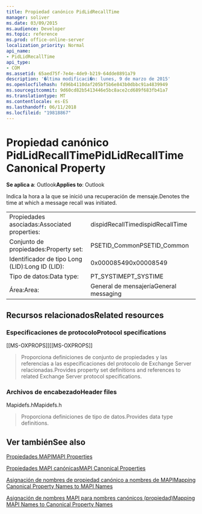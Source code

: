 ```yaml
---
title: Propiedad canónico PidLidRecallTime
manager: soliver
ms.date: 03/09/2015
ms.audience: Developer
ms.topic: reference
ms.prod: office-online-server
localization_priority: Normal
api_name:
- PidLidRecallTime
api_type:
- COM
ms.assetid: 65aed75f-7e4e-4de9-b219-64dde8891a79
description: '�ltima modificaci�n: lunes, 9 de marzo de 2015'
ms.openlocfilehash: fd96b4110daf205bf5b6e843b0dbbc91a4839949
ms.sourcegitcommit: 9d60cd82b5413446e5bc8ace2cd689f683fb41a7
ms.translationtype: MT
ms.contentlocale: es-ES
ms.lasthandoff: 06/11/2018
ms.locfileid: "19818867"
---
```

# <a name="pidlidrecalltime-canonical-property"></a><span data-ttu-id="3edf5-103">Propiedad canónico PidLidRecallTime</span><span class="sxs-lookup"><span data-stu-id="3edf5-103">PidLidRecallTime Canonical Property</span></span>

  
  
<span data-ttu-id="3edf5-104">**Se aplica a**: Outlook</span><span class="sxs-lookup"><span data-stu-id="3edf5-104">**Applies to**: Outlook</span></span> 
  
<span data-ttu-id="3edf5-105">Indica la hora a la que se inició una recuperación de mensaje.</span><span class="sxs-lookup"><span data-stu-id="3edf5-105">Denotes the time at which a message recall was initiated.</span></span>
  
|||
|:-----|:-----|
|<span data-ttu-id="3edf5-106">Propiedades asociadas:</span><span class="sxs-lookup"><span data-stu-id="3edf5-106">Associated properties:</span></span>  <br/> |<span data-ttu-id="3edf5-107">dispidRecallTime</span><span class="sxs-lookup"><span data-stu-id="3edf5-107">dispidRecallTime</span></span>  <br/> |
|<span data-ttu-id="3edf5-108">Conjunto de propiedades:</span><span class="sxs-lookup"><span data-stu-id="3edf5-108">Property set:</span></span>  <br/> |<span data-ttu-id="3edf5-109">PSETID_Common</span><span class="sxs-lookup"><span data-stu-id="3edf5-109">PSETID_Common</span></span>  <br/> |
|<span data-ttu-id="3edf5-110">Identificador de tipo Long (LID):</span><span class="sxs-lookup"><span data-stu-id="3edf5-110">Long ID (LID):</span></span>  <br/> |<span data-ttu-id="3edf5-111">0x00008549</span><span class="sxs-lookup"><span data-stu-id="3edf5-111">0x00008549</span></span>  <br/> |
|<span data-ttu-id="3edf5-112">Tipo de datos:</span><span class="sxs-lookup"><span data-stu-id="3edf5-112">Data type:</span></span>  <br/> |<span data-ttu-id="3edf5-113">PT_SYSTIME</span><span class="sxs-lookup"><span data-stu-id="3edf5-113">PT_SYSTIME</span></span>  <br/> |
|<span data-ttu-id="3edf5-114">Área:</span><span class="sxs-lookup"><span data-stu-id="3edf5-114">Area:</span></span>  <br/> |<span data-ttu-id="3edf5-115">General de mensajería</span><span class="sxs-lookup"><span data-stu-id="3edf5-115">General messaging</span></span>  <br/> |
   
## <a name="related-resources"></a><span data-ttu-id="3edf5-116">Recursos relacionados</span><span class="sxs-lookup"><span data-stu-id="3edf5-116">Related resources</span></span>

### <a name="protocol-specifications"></a><span data-ttu-id="3edf5-117">Especificaciones de protocolo</span><span class="sxs-lookup"><span data-stu-id="3edf5-117">Protocol specifications</span></span>

<span data-ttu-id="3edf5-118">[[MS-OXPROPS]]</span><span class="sxs-lookup"><span data-stu-id="3edf5-118">[[MS-OXPROPS]]</span></span> 
  
> <span data-ttu-id="3edf5-119">Proporciona definiciones de conjunto de propiedades y las referencias a las especificaciones del protocolo de Exchange Server relacionadas.</span><span class="sxs-lookup"><span data-stu-id="3edf5-119">Provides property set definitions and references to related Exchange Server protocol specifications.</span></span>
    
### <a name="header-files"></a><span data-ttu-id="3edf5-120">Archivos de encabezado</span><span class="sxs-lookup"><span data-stu-id="3edf5-120">Header files</span></span>

<span data-ttu-id="3edf5-121">Mapidefs.h</span><span class="sxs-lookup"><span data-stu-id="3edf5-121">Mapidefs.h</span></span>
  
> <span data-ttu-id="3edf5-122">Proporciona definiciones de tipo de datos.</span><span class="sxs-lookup"><span data-stu-id="3edf5-122">Provides data type definitions.</span></span>
    
## <a name="see-also"></a><span data-ttu-id="3edf5-123">Ver también</span><span class="sxs-lookup"><span data-stu-id="3edf5-123">See also</span></span>



[<span data-ttu-id="3edf5-124">Propiedades MAPI</span><span class="sxs-lookup"><span data-stu-id="3edf5-124">MAPI Properties</span></span>](mapi-properties.md)
  
[<span data-ttu-id="3edf5-125">Propiedades MAPI canónicas</span><span class="sxs-lookup"><span data-stu-id="3edf5-125">MAPI Canonical Properties</span></span>](mapi-canonical-properties.md)
  
[<span data-ttu-id="3edf5-126">Asignación de nombres de propiedad canónico a nombres de MAPI</span><span class="sxs-lookup"><span data-stu-id="3edf5-126">Mapping Canonical Property Names to MAPI Names</span></span>](mapping-canonical-property-names-to-mapi-names.md)
  
[<span data-ttu-id="3edf5-127">Asignación de nombres MAPI para nombres canónicos (propiedad)</span><span class="sxs-lookup"><span data-stu-id="3edf5-127">Mapping MAPI Names to Canonical Property Names</span></span>](mapping-mapi-names-to-canonical-property-names.md)

